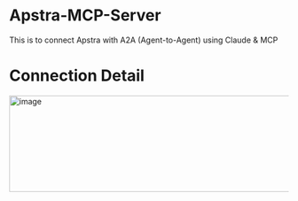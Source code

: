 # Apstra-MCP-Server

This is to connect Apstra with A2A (Agent-to-Agent) using Claude & MCP 

# Connection Detail

<img width="905" height="174" alt="image" src="https://github.com/user-attachments/assets/c72bbdc5-f1ba-4a01-8997-bd33eb953aa1" />
